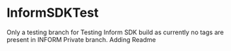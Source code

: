 # InformSDKTest
Only a testing branch for Testing Inform SDK build as currently no tags are present in INFORM Private branch.
Adding Readme
